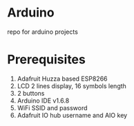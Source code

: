 # Arduino
repo for arduino projects

# Prerequisites
1. Adafruit Huzza based ESP8266
2. LCD 2 lines display, 16 symbols length
3. 2 buttons
4. Arduino IDE v1.6.8
5. WiFi SSID and password
6. Adafruit IO hub username and AIO key
